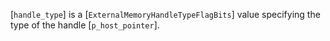 [`handle_type`] is a [`ExternalMemoryHandleTypeFlagBits`] value
specifying the type of the handle [`p_host_pointer`].
